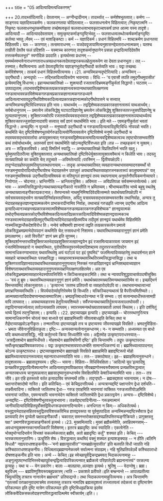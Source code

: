 +++
title = "05 आदित्यादिमत्यधिकरणम्"

+++
20.तादर्थ्यादित्यादि। देवतानाम् -- अग्नीन्द्रादीनाम्। तादर्थ्यात् -- कर्मशेषभूतत्वात्। कर्मणः -- साङ्गस्य यज्ञादिरूपकर्मणः। फलकरणतया चोदितत्वात् -- फलसाधनत्वेन विहितत्वात्।निकृष्टात्मनि -- निकृष्टः फलसाधनभूतकर्मापेक्षया तच्छेषत्वकृतं फलसाधत्वाभावकृतञ्चापकर्षं प्राप्त आत्मा यस्य तादृशे। आदित्यादौ -- आदित्याददेवतायाम्। समुत्कृष्टकर्माङ्गदृष्टिर्भवतु -- फलसाधत्वलब्धोत्कर्षकर्माङ्गदृष्टिः कर्तव्या भवतु।मैवम् --- एवं माशङ्किष्टाः। कर्म -- यज्ञादिकर्म। प्रधानं विहितमपि -- शाब्दक्रमेण प्रधानतया विहितमपि। यतः -- कारणात्। तत्समाराधनम् -- यजदेवपूजायामित्यनुशासनद्देवताराधनात्मकम्। यतश्च तत्प्रीती देवतैव फलं प्रदिशति -- यस्माच्च कारणात् तादृशकर्मानुष्ठानेन प्रसन्ना इन्द्रादित्यादिदेवतैव तत्तत्कर्मफलभूतं" स्वर्गादिकं प्रददाति। इत्यर्थस्सा प्रधानम् -- एवमर्थस्वभावेनाराधनगताराधअयप्रधानकत्वदेवताद्वारकफलहेतुत्वरूपेण सा देवता प्रधानभूता। तत् -- तस्मात्। मैवमित्यन्वयः अतो देवतादृष्टिरेव यज्ञाङ्गभूतोद्गीथादौ कर्तव्यति भावः। यद्वा तच्छब्दः कर्मविशेषणम्। तत्कर्म प्रधानं विहितमपीत्यन्वयः।।21. अन्यस्मिन्नन्यदृष्टेरित्यादि। अन्यस्मिन् -- उद्गीथादौ। अन्यदृष्टेः --- तद्भिन्नादित्यादिरूपेण भावनायाः। विधिः -- 'य एवासौ तपति तमुद्गीथमुपासीत' इत्येवमादिषु विधानम्। इहान्यथाख्यातिपक्षे -- शुक्त्यादौ रजतत्वादिभ्रममङ्गीकुर्वतां सिद्धान्ते। घटताम् -- उपपाद्यताम्।तदभाववद्विशेष्यकतत्प्रकारकज्ञानत्वरूपान्यथाख्यातिलक्षणस्य गरुडत्वाभाववन्नरविशेष्यकगरुडत्वप्रकारकज्ञानात्मकगरुडध्याने आदित्यत्वाभाववदुद्गीथविशेष्यकादित्यत्वप्रकारकज्ञानात्मकोद्गीथोपासने च सत्त्वात् अन्यस्मिन्नन्यदृष्टिविधिरुपपन्न इति भावः। याथार्थ्यम् -- तद्वद्विशेष्यकतत्प्रकारकज्ञानत्वरूपं याथआर्थ्यम्। सर्वबोधानुगतम् -- प्रमात्वेन लोकसिद्धेषु घटपटादिज्ञानेषु भ्रमत्वेन लोकसिद्धेषु शुक्तिरजतरज्जुसर्पादिज्ञानेषु च तुल्यतयानुगतम्। शुक्तिरज्जवोरपि रजतसर्पावयवसद्भावात् तद्वद्विशेष्यकतत्प्रकारकज्ञानत्वरूपयाथार्थ्यस्य शुक्तिरजतरज्जुसर्पज्ञानादावपि सत्त्वात् सर्वं ज्ञानं यथार्थमिति भावः। इति मते -- एवमङ्गीकुर्वतां भवतां सिद्धान्ते। अन्यदृष्टिः न युज्यते -- मनुष्यादौ उद्गीथादौ च गरुडत्वादित्यत्वादिदृष्टिविधिः नोपपन्नो भवति। कथमिति चेत् दृष्टिविशेषणभूतयोर्गरुडादित्ययोर्निरवयवत्वेन दृष्टिविशेष्ये मनुष्ये उद्गीथादौ च तदवयवसद्भावावार्ताया अप्ययुक्तत्वात् गरुडत्ववद्विशेष्यकत्वमादित्यत्ववद्विशेष्यकत्वञ्च तद्दष्ट्योरसम्भवतीति कथं तयोर्याथार्थ्यम्, अतस्सर्वं ज्ञानं यथार्थमिति पक्षेऽन्यदृष्टिर्विरुध्यत इति।तन्न -- तच्छङ्कनं न युक्तम्। अत्र -- शङ्कितविषये। आद्ये विमतिर्न स्याद्धि -- अन्यथाख्यातिपक्षे विप्रतिपत्तिर्न भवति खलु। पूर्वमुपपादितरीत्या युक्तियुक्तत्वात् अन्यथाख्यातिपक्षे दृष्टिविधेर्युक्तत्वायुक्तत्ववैमत्यं न किलेति भावः। तदस्तु सत्ख्यातिपक्षे का कथेति चेत् तदुच्यते --अविमतेत्यादि।परस्मिन् -- द्वितीयपक्षेऽपि।तादृग्भेदाग्रहोपप्लुतमतियुगलस्थापनायाम् -- तादृक् अन्यथाख्यातिवत् व्यवहारान्यथाभावसम्पादनसमर्थो यो गरुडमनुष्ययोरादित्योद्गीथयोश्च भेदाग्रहस्तेन उपप्लुतं अयथावस्थितव्यवहारजनकतारूपं कालुष्यमापन्नं" यत् गरुडमनुष्यविषयकं उद्गीथादित्यविषयकं वा मतियुगलं ज्ञानद्वयं तस्य स्थापनायाम् अनुवर्तनौपयिकमनोव्यापारे। नियोगात् -- चोदनात्। भ्रान्तिनीतिः -- भ्रान्तित्वयुक्तिः। अविमता -- अविप्रतिपन्ना सर्वसम्मन्तव्येत्यर्थः। अयं भावः -- अस्मत्सिसिद्धान्तेऽन्यथाख्यात्यङ्गीकारो नास्तीति न भ्रमितव्यम्। श्रीभाष्यकारैरेव भाष्ये बहुषु स्थलेषु अन्यथाख्यात्यङ्गीकारप्रकटनात्। तैरुपन्यस्ते नाथमुनिमिश्रादिवेदवित्सम्मते यथार्थख्यातिपक्षेऽपि न सर्वत्रावयवसद्भावेन सत्ख्यादिनिर्वाहस्तदभिमतः, अपितु यत्रावयवसद्भावसम्भवस्तत्रैव तथानिर्वाहः, अन्यत्र तु भेदाग्रहसहकृतज्ञानद्वयात्मकत्वेन प्राभाकरादीनामिव निर्वाहः, तथाचाहं गरुडइति ध्यानम् उद्गीथ आदित्य इत्यादिध्यानञ्चाहन्त्वप्रकारकस्वात्मविशेष्यकगरुडत्वप्रकारकगरुडविशेष्यक" ज्ञानद्वयात्मकं तथोद्गीथत्वप्रकारकोद्गीथविशेष्यकादित्यत्वादिप्रकारकादित्यादिविशेष्यकज्ञानद्वयात्मकञ्च गरुडस्वात्मभेदाग्रहसहितमुद्गीथादित्यादिभेदाग्रहसहितमपिच तदीदृशं ज्ञानद्वयं यथार्थमेव विहितमिति नास्मत्सिद्धान्तैकदेशविरोध ति। नन्वेवं सर्वेषामपि ज्ञानानां तद्वति तत्प्रकारकत्वेन प्रमात्वे लोकसिद्धभ्रमप्रमाभेदोपपदानं कथमिति चेत् त्तसावधानो निशामय। यथावस्थितव्यवहारानुगुणं ज्ञानं प्रमेति प्रमालक्षणम्। अतो विपरीतं" ज्ञानं भ्रम इति सुगमम्। शुक्तिदर्शानन्तरभाविशुक्तिरजतभेदाग्रहशुक्तिरजतज्ञानद्वयेन इदं रजतमित्याकारवता जायमान इदं रजतमितिव्यवहारो न यथावस्थितः, पुरोवर्तिवस्तुपरस्येदमादिशब्दस्य तदुत्तररजतादिपदेन सामानाधिकरण्याभावात् यथावस्थितेषु अयं घटोऽयं पट इदं पुष्पमिदं" फलमित्यादिव्यवहारेषु तथादर्शनात् ज्ञाने व्यवहारे चायथावस्थितः परपक्षसिद्धा। व्यवहारमात्रस्यायथावस्थितिरस्मत्सिद्धान्तसिद्धा। तथा च शुक्तिगरतादिज्ञानवदयथावस्थितव्यवहारानुगुणत्वात् निरुक्तं गरुडादिज्ञानद्वयं भ्रान्तिशब्दवाच्याज्ञान विशेषगतायथावस्थितव्यवहारानुगुणत्वरूपभ्रान्तिलक्षणलक्षितमेव। अत एव लोकसिद्धभ्रमप्रमाव्यवहारभेदस्योपपत्तिरिति न किञ्चित्सङ्कटमिति। तथा च न्यायपरिशुद्धावाचार्यपादश्रीसूक्तिः -- 'वयं तु ब्रूमः। यथावस्थितव्यवहारनुगुणं ज्ञानं प्रमेति। यथार्थख्यातमख्यातिमन्यथाख्यातिमेव वा। इच्छद्भिर्न विमन्तव्यमिदं लोकानुसारतः।। 'इत्यारभ्य 'ततश्च प्रतिपत्तौ वा व्यवहारोदयेऽपि वा। तथाभावन्यथात्वाभ्यां प्रमाभ्रान्तिव्यवस्थितिः।। विपर्ययादेर्व्यावृत्तिरेवमेव हि सिध्यति। यत्किञ्चिदन्यथात्वं हि वैपरीत्यमितीष्यते।। आत्मख्यात्यादिवादेष्वप्यन्यथात्वमवारितम्। भ्रमप्रवृत्तिबाधादेरन्यथा न हि सम्भवः। एवं सत्यन्यथाधीस्तत्सामग्री वापि लाघवात्।। अयथाव्यवहारस्य हेतुरित्यवशिष्यते। सर्वैरप्यन्यथाख्यातिर्दुस्त्यजत्वाल्लघोयसी।। तद्वादिनाप्यवर्ज्यत्वात् ततोऽप्यख्याति लाघवम्। स्वारस्यमन्यथोख्यातावख्यातौ लाघवं स्थितम्।। इति दर्शयितुं भाष्ये द्वितयं तदनुज्ज्ञितम्।। इत्यादिः।।22. द्रष्टव्यापह्नव इत्यादि। द्रष्टव्यापह्नवे-- चोरस्स्थाणुरित्यत्र सामानाधिकरण्येन चोरत्वं यथा बाध्यते एवं ब्रह्माहमित्त्रापि जीवत्वबाधइति केचित् तथा च तैर्द्रष्टव्यापह्नवोऽङ्गीकृतः। तन्मतरीत्या द्रष्टव्यापह्नवे तत्र च द्रष्टव्यस्य जीवस्यापह्नवे विवक्षिते। भ्रमदनुविहिता-- भ्रमता जीवेनानुविहिताकृता। द्दष्टिः-- अन्यस्यान्यत्वेनानुसन्धानम्। न- न सम्भवति। अध्यस्यत एव बाधो यदि कथमध्याससिद्धिः, नहि कर्तुरभावे क्रिया सिध्यतीति भावः। अद्वैतमोह उत्कृष्टापराधस्स्यात्-- 'अत्राद्वैतशब्देन ब्रह्माभिधीयते। मोहशब्देन ब्रह्मविषयिणी द्दष्टिः' इति चिन्तामणिः। तद्रूपः उत्कृष्टापराधः सर्वोत्कृष्टब्रह्मविषयकापराधः। यद्वा उत्कृष्टश्चासावपराधश्चेति सामानाधिकरण्यं वा। ब्रह्ममिथ्यात्वापादनात् कोऽन्य उत्कृष्टापराधः। द्रष्टव्यापह्नवशब्देन ब्रह्मापह्नवे विवक्षिते ब्रह्माहमिति ब्रह्मद्दष्टिरूपो मोहो ब्रह्ममिथ्यात्वापादनरूपत्वात् महानपराधस्स्यादिति भावः। ततः-- उक्तदोषात्। इह-- ब्रह्माहमित्यनुसन्धाने। तादृशत्वस्य-- ब्रह्मसादृश्यस्य। द्दष्टिः-- भावना। विहिता-- विधिविवक्षिता। 'आदित्यो यूपः'इत्यादिषु प्रत्यक्षविरुद्धयूपादित्यैक्यत्यागेन आदित्यसादृश्यविवक्षावत् जीवब्रह्मणोस्स्वरूपैक्यस्य प्रत्यक्षविरूद्धत्वात् अन्यतरबाधस्य चानुपपन्नत्वात् ब्रह्मसादृष्यानुसन्धानमेव विवक्षितमिति केषाञ्चिन्मतमिति भावः। ततः-- तत्र जीवे। इत एहि इतस्ततो वर्तत इत्यादाविव सप्तम्यर्थे तसिः। ताद्दग्द्दष्टौ-- ब्रह्मसद्दशता भावनायाम्। न दोषः-- पक्षान्तरोक्तदोषो नास्ति। इति कतिचित्-- एवं केचिद्वदन्तीत्यर्थः। अन्यत्रान्यद्दष्टिं पक्षान्तरेण द्वेधा दर्शयति-- तार्क्ष्येत्यादिना। व्यक्तितो जातितश्च द्वेधा-- गरुड एवाहमिति भावनायां व्यक्तितः गरुडजातीयोऽहमिति भावनायां जातितः, एवमन्यत्रापि भावनाभेदेन व्यक्तितो जातितश्चेति द्वेधा प्रकारद्वयेन। अन्यत्र-- द्दष्टिविशेष्ये। अन्यद्दष्टिः-- द्दष्टिविशेषणीभूतवस्तुत्वभावना। तार्क्ष्यद्दष्ट्यादिनीत्या-- गरूडमात्मानं जानीयादित्यादिविहितपूर्वोक्तद्विविधगरूडभावनादिन्यायेन। अनधिगता न किम्-- अधिकतेत्यर्थः। वस्तुद्वयभेदाग्रहसहितवस्तुद्वितयविशयकविभिन्न ज्ञावद्वयरूपा या पूर्वमुपपादिता अन्यस्मिन्नन्यद्दष्टिस्सैवात्र द्वेधा प्रतयपादि तेन द्वाप्येतौ पक्षावङ्गीकार्यौ। चकारात् समनन्तरोक्तसाद्दश्यप्रतिपत्तिरप्यङ्गीक्रियते। प्रागुक्तस्तु पक्षः" प्रमाणविरुद्धत्वान्नाङ्गीकार्य इत्यर्थः।।23. मुख्यमित्यादि। मुख्यं ब्रह्मैकमेवेति, अवहितमनसाम्-- अवधानयुक्तमनस्कानामधिकारि विशेषणम्। इतरत्र ब्रह्मदृष्टिः कथं स्यादिति। एकत्वेनेति --भोक्तृभोग्यादिभावेन विभक्तं सकलमेकत्वात् ब्रह्मैव, अतो ब्रह्मदृष्टिः कर्तुं" शक्यत इति। केचित् ---भास्करमतानुसारिणः। ऊचुरिति शेषः। विरुद्धत्वात् कथमिदं वक्तुं शक्यत इत्याशङ्क्याह -- न हीति।बलिनि विधऔ" नह्यपराधश्शङ्कनीयः--'मनो ब्रह्मत्युपासीत"'नामब्रह्मेत्युपासीत' इति बलवति विधौ जाग्रति नहि कश्चिदपराधश्शङ्कनीयः। विधिबलाद्ब्रह्मण्यनेकत्वमे सर्वात्मना संग्राह्यम्। नहि श्रुतिप्रतिपन्नेऽर्थे कश्चिदपराधो दोषश्शङ्कनीय इति भावः। अन्ये -- केचित्।इह स्वेच्छापूर्वद्विचन्द्रभ्रमवत् भिदाकल्पनामाहुः -- अङ्गुल्युपष्टम्भादिभिस्स्वेच्छापूर्वचन्द्रद्वित्वादिपरिकल्पनवत् ब्रह्मैकत्वे परिज्ञातेऽपि ब्रह्यनानात्तवं" परकल्प्य इत्याहुः। यथा च -- येन प्रकारेण। बालाः --बालप्रायाः,अल्पज्ञाः इत्यर्थः। श्रुतिषु --- वेदान्तेषु। ब्रह्म। बहुविधम् --- ब्रह्मविष्णुशिवरूपबहुप्रकारम्।भाति -- प्रकाशते प्रतीयते।इति बम्भ्रन्यन्ते -- आपातप्रतीत्या त्रिमूर्त्यादिषु तत्रतत्र नानात्वेन ब्रह्मभावं" प्रतिपाद्यन्ते। तथा भिदाकल्पनामाहुरित्यन्वयः। अत्र चिन्तामणिः "एतत्सर्वं परपक्षानुवादमात्रमेव तत्त्वतस्तु तत्रतत्र नामादिष ब्रह्मसदृशत्वं तज्जातयत्वं तदेकत्वं वा दृष्टिमात्रेण परिकल्प्यत इति दृष्टि मात्रेण परिकल्प्यत इति दृष्टिविधइप्रक्रिया इदमेव लौकिकवैदिकसकलोदाहरणाविरुद्धत्वादित्थमेव स्वीकार्यम्।इति।।